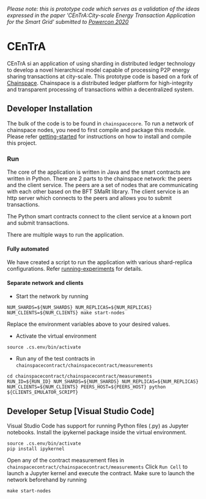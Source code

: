 *Please note: this is prototype code which serves as a validation of the ideas expressed in the paper 'CEnTrA:City-scale Energy Transaction Application for the Smart Grid' submitted to [Powercon 2020](https://www.powercon2020.org/)*


# CEnTrA

CEnTrA si an application of using sharding in distributed ledger technology to develop a novel hierarchical model capable of processing P2P energy sharing transactions at city-scale. This prototype code is based on a fork of [Chainspace](https://github.com/chainspace/chainspace-prototype). Chainspace is a distributed ledger platform for high-integrity and transparent processing of transactions within a decentralized system.

## Developer Installation

The bulk of the code is to be found in `chainspacecore`. To run a network of chainspace nodes, you need to first compile and package this module. Please refer [getting-started](getting-started.md) for instructions on how to install and compile this project.


### Run

The core of the application is written in Java and the smart contracts are written in Python. There are 2 parts to the chainspace network: the peers and the client service. The peers are a set of nodes that are communicating with each other based on the BFT SMaRt library. The client service is an http server which connects to the peers and allows you to submit transactions.

The Python smart contracts connect to the client service at a known port and submit transactions.

There are multiple ways to run the application.

#### Fully automated
We have created a script to run the application with various shard-replica configurations. Refer [running-experiments](running-experiments.md) for details.

#### Separate network and clients
* Start the network by running
```
NUM_SHARDS=${NUM_SHARDS} NUM_REPLICAS=${NUM_REPLICAS} NUM_CLIENTS=${NUM_CLIENTS} make start-nodes
```
Replace the environment variables above to your desired values.
* Activate the virtual environment
```
source .cs.env/bin/activate
```
* Run any of the test contracts in `chainspacecontract/chainspacecontract/measurements`
```
cd chainspacecontract/chainspacecontract/measurements
RUN_ID=${RUN_ID} NUM_SHARDS=${NUM_SHARDS} NUM_REPLICAS=${NUM_REPLICAS} NUM_CLIENTS=${NUM_CLIENTS} PEERS_HOST=${PEERS_HOST} python ${CLIENTS_EMULATOR_SCRIPT}
```

## Developer Setup [Visual Studio Code]

Visual Studio Code has support for running Python files (.py) as Jupyter notebooks. Install the ipykernel package inside the virtual environment.
```
source .cs.env/bin/activate
pip install ipykernel
```
Open any of the contract measurement files in `chainspacecontract/chainspacecontract/measurements`
Click `Run Cell` to launch a Jupyter kernel and execute the contract. Make sure to launch the network beforehand by running
```
make start-nodes
```
